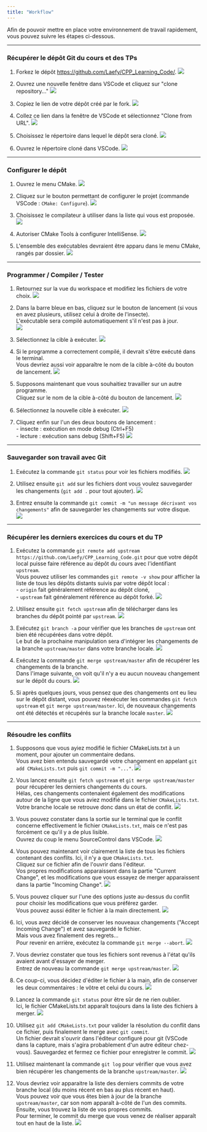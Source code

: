 ```yaml
---
title: "Workflow"
---
```


Afin de pouvoir mettre en place votre environnement de travail rapidement, vous pouvez suivre les étapes ci-dessous.

---

### Récupérer le dépôt Git du cours et des TPs

1. Forkez le dépôt https://github.com/Laefy/CPP_Learning_Code/.
![](/CPP_Learning/images/workflow/01-fork.png)

2. Ouvrez une nouvelle fenêtre dans VSCode et cliquez sur "clone repository..."
![](/CPP_Learning/images/workflow/02-open_vscode.png)

3. Copiez le lien de votre dépôt créé par le fork.
![](/CPP_Learning/images/workflow/03-get_url.png)

4. Collez ce lien dans la fenêtre de VSCode et sélectionnez "Clone from URL".
![](/CPP_Learning/images/workflow/04-clone.png)

5. Choisissez le répertoire dans lequel le dépôt sera cloné.
![](/CPP_Learning/images/workflow/05-select_location.png)

6. Ouvrez le répertoire cloné dans VSCode.
![](/CPP_Learning/images/workflow/05-select_location.png)

---

### Configurer le dépôt

1. Ouvrez le menu CMake.
![](/CPP_Learning/images/workflow/07-open_cmake_view.png)

2. Cliquez sur le bouton permettant de configurer le projet (commande VSCode : `CMake: Configure`).
![](/CPP_Learning/images/workflow/08-configure.png)

3. Choisissez le compilateur à utiliser dans la liste qui vous est proposée.
![](/CPP_Learning/images/workflow/09-select_kit.png)

4. Autoriser CMake Tools à configurer IntelliSense.
![](/CPP_Learning/images/workflow/10-allow_intellisense.png)

5. L'ensemble des exécutables devraient être apparu dans le menu CMake, rangés par dossier.
![](/CPP_Learning/images/workflow/11-after_configuration.png)

---

### Programmer / Compiler / Tester

1. Retournez sur la vue du workspace et modifiez les fichiers de votre choix.
![](/CPP_Learning/images/workflow/12-file_view.png)

2. Dans la barre bleue en bas, cliquez sur le bouton de lancement (si vous en avez plusieurs, utilisez celui à droite de l'insecte).\
L'exécutable sera compilé automatiquement s'il n'est pas à jour.  
![](/CPP_Learning/images/workflow/13-first_run.png)

3. Sélectionnez la cible à exécuter.
![](/CPP_Learning/images/workflow/14-select_exe.png)

4. Si le programme a correctement compilé, il devrait s'être exécuté dans le terminal.\
Vous devriez aussi voir apparaître le nom de la cible à-côté du bouton de lancement. 
![](/CPP_Learning/images/workflow/15-current_exe.png)

5. Supposons maintenant que vous souhaitiez travailler sur un autre programme.\
Cliquez sur le nom de la cible à-côté du bouton de lancement.
![](/CPP_Learning/images/workflow/16-change_exe.png)

6. Sélectionnez la nouvelle cible à exécuter.
![](/CPP_Learning/images/workflow/17-select_new_exe.png)

7. Cliquez enfin sur l'un des deux boutons de lancement :\
\- insecte : exécution en mode debug (Ctrl+F5)\
\- lecture : exécution sans debug (Shift+F5)
![](/CPP_Learning/images/workflow/18-run_or_debug.png)

---

### Sauvegarder son travail avec Git

1. Exécutez la commande `git status` pour voir les fichiers modifiés.
![](/CPP_Learning/images/workflow/19-git_status.png)

2. Utilisez ensuite `git add` sur les fichiers dont vous voulez sauvegarder les changements (`git add .` pour tout ajouter).
![](/CPP_Learning/images/workflow/20-git_add.png)

3. Entrez ensuite la commande `git commit -m "un message décrivant vos changements"` afin de sauvegarder les changements sur votre disque.  
![](/CPP_Learning/images/workflow/21-git_commit.png)

---

### Récupérer les derniers exercices du cours et du TP

1. Exécutez la commande `git remote add upstream https://github.com/Laefy/CPP_Learning_Code.git` pour que votre dépôt local puisse faire référence au dépôt du cours avec l'identifiant `upstream`.\
Vous pouvez utiliser les commandes `git remote -v show` pour afficher la liste de tous les dépôts distants suivis par votre dépôt local :\
\- `origin` fait généralement référence au dépôt cloné,\
\- `upstream` fait généralement référence au dépôt forké.
![](/CPP_Learning/images/workflow/22-git_remote.png)

2. Utilisez ensuite `git fetch upstream` afin de télécharger dans les branches du dépôt pointé par `upstream`.
![](/CPP_Learning/images/workflow/23-git_fetch.png)

3. Exécutez `git branch -a` pour vérifier que les branches de `upstream` ont bien été récupérées dans votre dépôt.\
Le but de la prochaine manipulation sera d'intégrer les changements de la branche `upstream/master` dans votre branche locale.
![](/CPP_Learning/images/workflow/24-git_branch.png)

4. Exécutez la commande `git merge upstream/master` afin de récupérer les changements de la branche.\
Dans l'image suivante, on voit qu'il n'y a eu aucun nouveau changement sur le dépôt du cours.
![](/CPP_Learning/images/workflow/25-git_merge_none.png)

5. Si après quelques jours, vous pensez que des changements ont eu lieu sur le dépôt distant, vous pouvez réexécuter les commandes `git fetch upstream` et `git merge upstream/master`.
Ici, de nouveaux changements ont été détectés et récupérés sur la branche locale `master`.
![](/CPP_Learning/images/workflow/26-git_merge_new.png)

---

### Résoudre les conflits

1. Supposons que vous ayiez modifié le fichier CMakeLists.txt à un moment, pour ajouter un commentaire dedans.\
Vous avez bien entendu sauvegardé votre changement en appelant `git add CMakeLists.txt` puis `git commit -m "..."`.
![](/CPP_Learning/images/workflow/27-git_commit.png)

2. Vous lancez ensuite `git fetch upstream` et `git merge upstream/master` pour récupérer les derniers changements du cours.\
Hélas, ces changements contenaient également des modifications autour de la ligne que vous aviez modifié dans le fichier `CMakeLists.txt`.
Votre branche locale se retrouve donc dans un état de conflit.
![](/CPP_Learning/images/workflow/28-git_merge_conflict.png)

3. Vous pouvez constater dans la sortie sur le terminal que le conflit concerne effectivement le fichier `CMakeLists.txt`, mais ce n'est pas forcément ce qu'il y a de plus lisible.\
Ouvrez du coup le menu SourceControl dans VSCode.
![](/CPP_Learning/images/workflow/29-git_check_conflict.png)

4. Vous pouvez maintenant voir clairement la liste de tous les fichiers contenant des conflits. Ici, il n'y a que `CMakeLists.txt`.\
Cliquez sur ce fichier afin de l'ouvrir dans l'éditeur.\
Vos propres modifications apparaissent dans la partie "Current Change", et les modifications que vous essayez de merger apparaissent dans la partie "Incoming Change".
![](/CPP_Learning/images/workflow/30-git_explain_conflict.png)

5. Vous pouvez cliquer sur l'une des options juste au-dessus du conflit pour choisir les modifications que vous préférez garder.\
Vous pouvez aussi éditer le fichier à la main directement.
![](/CPP_Learning/images/workflow/31-git_quick_action.png)

6. Ici, vous avez décidé de conserver les nouveaux changements ("Accept Incoming Change") et avez sauvegardé le fichier.\
Mais vous avez finalement des regrets...\
Pour revenir en arrière, exécutez la commande `git merge --abort`.
![](/CPP_Learning/images/workflow/32-git_merge_abort.png)

7. Vous devriez constater que tous les fichiers sont revenus à l'état qu'ils avaient avant d'essayer de merger.\
Entrez de nouveau la commande `git merge upstream/master`.
![](/CPP_Learning/images/workflow/33-git_merge_retry.png)

8. Ce coup-ci, vous décidez d'éditer le fichier à la main, afin de conserver les deux commentaires : le vôtre et celui du cours.
![](/CPP_Learning/images/workflow/34-git_resolve_conflict.png)

9. Lancez la commande `git status` pour être sûr de ne rien oublier.\
Ici, le fichier CMakeLists.txt apparaît toujours dans la liste des fichiers à merger.
![](/CPP_Learning/images/workflow/35-git_merge_status.png)

10. Utilisez `git add CMakeLists.txt` pour valider la résolution du conflit dans ce fichier, puis finalement le merge avec `git commit`.\
Un fichier devrait s'ouvrir dans l'éditeur configuré pour git (VSCode dans la capture, mais s'agira probablement d'un autre éditeur chez-vous).
Sauvegardez et fermez ce fichier pour enregistrer le commit.
![](/CPP_Learning/images/workflow/36-git_merge_commit.png)

11. Utilisez maintenant la commande `git log` pour vérifier que vous avez bien récupérer les changements de la branche `upstream/master`.
![](/CPP_Learning/images/workflow/37-git_log.png)

12. Vous devriez voir apparaitre la liste des derniers commits de votre branche local (du moins récent en bas au plus récent en haut).\
Vous pouvez voir que vous êtes bien à jour de la branche `upstream/master`, car son nom apparaît à-côté de l'un des commits.\
Ensuite, vous trouvez la liste de vos propres commits.\
Pour terminer, le commit du merge que vous venez de réaliser apparaît tout en haut de la liste.
![](/CPP_Learning/images/workflow/38-git_log_result.png)
